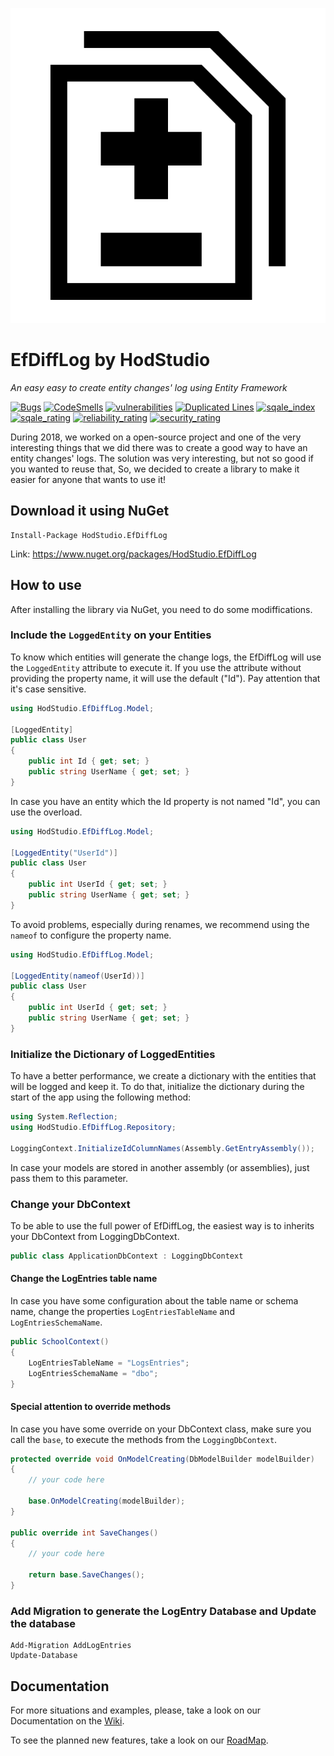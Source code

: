 ![EfDiffLog logo](https://github.com/HodStudio/EfDiffLog/blob/master/EfDiffLogIcon.png)

# EfDiffLog by HodStudio

_An easy easy to create entity changes' log using Entity Framework_

[![Bugs](https://sonarcloud.io/api/project_badges/measure?project=HodStudio.XitSoap&metric=bugs)](https://sonarqube.com/dashboard?id=HodStudio.XitSoap) [![CodeSmells](https://sonarcloud.io/api/project_badges/measure?project=HodStudio.XitSoap&metric=code_smells)](https://sonarqube.com/dashboard?id=HodStudio.XitSoap) [![vulnerabilities](https://sonarcloud.io/api/project_badges/measure?project=HodStudio.XitSoap&metric=vulnerabilities)](https://sonarqube.com/dashboard?id=HodStudio.XitSoap) [![Duplicated Lines](https://sonarcloud.io/api/project_badges/measure?project=HodStudio.XitSoap&metric=duplicated_lines_density)](https://sonarqube.com/dashboard?id=HodStudio.XitSoap) [![sqale_index](https://sonarcloud.io/api/project_badges/measure?project=HodStudio.XitSoap&metric=sqale_index)](https://sonarqube.com/dashboard?id=HodStudio.XitSoap) [![sqale_rating](https://sonarcloud.io/api/project_badges/measure?project=HodStudio.XitSoap&metric=sqale_rating)](https://sonarqube.com/dashboard?id=HodStudio.XitSoap) [![reliability_rating](https://sonarcloud.io/api/project_badges/measure?project=HodStudio.XitSoap&metric=reliability_rating)](https://sonarqube.com/dashboard?id=HodStudio.XitSoap) [![security_rating](https://sonarcloud.io/api/project_badges/measure?project=HodStudio.XitSoap&metric=security_rating)](https://sonarqube.com/dashboard?id=HodStudio.XitSoap) 

During 2018, we worked on a open-source project and one of the very interesting things that we did there was to create a good way to have an entity changes' logs. The solution was very interesting, but not so good if you wanted to reuse that, So, we decided to create a library to make it easier for anyone that wants to use it!

## Download it using NuGet
```
Install-Package HodStudio.EfDiffLog
```
Link: https://www.nuget.org/packages/HodStudio.EfDiffLog

## How to use
After installing the library via NuGet, you need to do some modiffications.

### Include the `LoggedEntity` on your Entities
To know which entities will generate the change logs, the EfDiffLog will use the `LoggedEntity` attribute to execute it.
If you use the attribute without providing the property name, it will use the default ("Id"). Pay attention that it's case sensitive.
```cs
using HodStudio.EfDiffLog.Model;

[LoggedEntity]
public class User
{
	public int Id { get; set; }
	public string UserName { get; set; }
}
```

In case you have an entity which the Id property is not named "Id", you can use the overload.
```cs
using HodStudio.EfDiffLog.Model;

[LoggedEntity("UserId")]
public class User
{
	public int UserId { get; set; }
	public string UserName { get; set; }
}
```

To avoid problems, especially during renames, we recommend using the `nameof` to configure the property name.
```cs
using HodStudio.EfDiffLog.Model;

[LoggedEntity(nameof(UserId))]
public class User
{
	public int UserId { get; set; }
	public string UserName { get; set; }
}
```

### Initialize the Dictionary of LoggedEntities
To have a better performance, we create a dictionary with the entities that will be logged and keep it. To do that, initialize the dictionary during the start of the app using the following method:
```cs
using System.Reflection;
using HodStudio.EfDiffLog.Repository;

LoggingContext.InitializeIdColumnNames(Assembly.GetEntryAssembly());
```

In case your models are stored in another assembly (or assemblies), just pass them to this parameter.

### Change your DbContext
To be able to use the full power of EfDiffLog, the easiest way is to inherits your DbContext from LoggingDbContext.
```cs
public class ApplicationDbContext : LoggingDbContext
```

#### Change the LogEntries table name
In case you have some configuration about the table name or schema name, change the properties `LogEntriesTableName` and `LogEntriesSchemaName`.
```cs
public SchoolContext()
{
    LogEntriesTableName = "LogsEntries";
    LogEntriesSchemaName = "dbo";
}
```

#### Special attention to override methods
In case you have some override on your DbContext class, make sure you call the `base`, to execute the methods from the `LoggingDbContext`.
```cs
protected override void OnModelCreating(DbModelBuilder modelBuilder)
{
	// your code here

    base.OnModelCreating(modelBuilder);
}

public override int SaveChanges()
{
    // your code here

    return base.SaveChanges();
}
```

### Add Migration to generate the LogEntry Database and Update the database
```
Add-Migration AddLogEntries
Update-Database
```

## Documentation
For more situations and examples, please, take a look on our Documentation on the [Wiki](https://github.com/HodStudio/EfDiffLog/wiki).

To see the planned new features, take a look on our [RoadMap](https://github.com/HodStudio/EfDiffLog/wiki#road-map-in-eternal-construction).